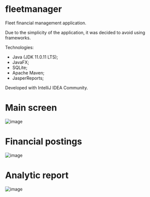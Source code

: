 # fleetmanager
Fleet financial management application.

Due to the simplicity of the application, it was decided to avoid using frameworks.

Technologies:
  * Java (JDK 11.0.11 LTS);
  * JavaFX;
  * SQLite;
  * Apache Maven;
  * JasperReports;

Developed with IntelliJ IDEA Community.

# Main screen
![image](https://user-images.githubusercontent.com/43590504/116173850-ade22c80-a6e3-11eb-92a3-34baf3799d30.png)

# Financial postings
![image](https://user-images.githubusercontent.com/43590504/116175027-ed117d00-a6e5-11eb-8974-527d2de3be68.png)

# Analytic report
![image](https://user-images.githubusercontent.com/43590504/116174813-88562280-a6e5-11eb-8d14-e458671ca56e.png)



